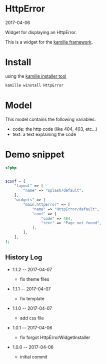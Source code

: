 HttpError
===============
2017-04-06



Widget for displaying an HttpError.




This is a widget for the [kamille framework](https://github.com/lingtalfi/Kamille).


Install
===========
using the [kamille installer tool](https://github.com/lingtalfi/kamille-installer-tool)
```bash
kamille winstall HttpError
```



Model
===========

This model contains the following variables:

- code: the http code (like 404, 403, etc...)
- text: a text explaining the code



Demo snippet
=========

```php
<?php


$conf = [
    "layout" => [
        "name" => "splash/default",
    ],
    "widgets" => [
        "main.httpError" => [
            "name" => "HttpError/default",
            "conf" => [
                "code" => 404,
                "text" => "Page not found",
            ],
        ],
    ],
];
```






History Log
------------------
    
- 1.1.2 -- 2017-04-07

    - fix theme files

- 1.1.1 -- 2017-04-07

    - fix template

- 1.1.0 -- 2017-04-07

    - add css file

- 1.0.1 -- 2017-04-06

    - fix forgot HttpErrorWidgetInstaller

- 1.0.0 -- 2017-04-06

    - initial commit